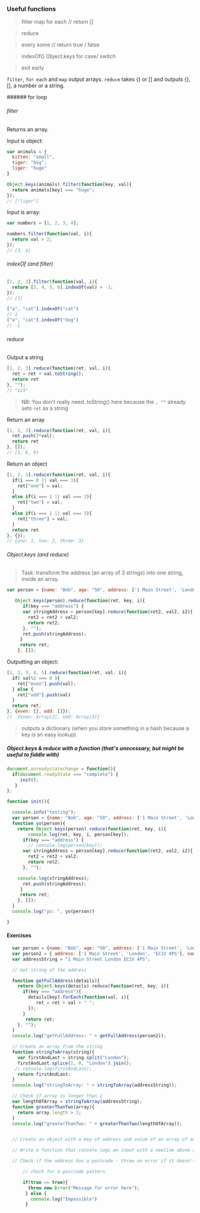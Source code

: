 ### Useful functions

> filter
> map
> for each
> // return []

> reduce

> every
> some
> // return true / false

> indexOf()
> Object.keys
> for
> case/  switch

> exit early

`filter`, `for each` and `map` output arrays.
`reduce` takes {} or [] and outputs {}, [], a number or a string.

###### for loop

###### filter
Returns an array.

Input is object:
```javascript
var animals = {
  kitten: "small",
  tiger: "big",
  liger: "huge"
}

Object.keys(animals).filter(function(key, val){
  return animals[key] === "huge";
});
// ["liger"]
```
Input is array:
```javascript
var numbers = [1, 2, 3, 4];

numbers.filter(function(val, i){
  return val > 2;
});
// [3, 4]
```

###### indexOf (and filter)
```javascript
[1, 2, 3].filter(function(val, i){
  return [3, 4, 5, 6].indexOf(val) > -1;
});
// [3]
```
```javascript
["a", "cat"].indexOf("cat")
// 1
["a", "cat"].indexOf("dog")
// -1
```

###### reduce
Output a string
```javascript
[1, 2, 3].reduce(function(ret, val, i){
  ret = ret + val.toString();
  return ret
}, "");
// "123"
```
>  NB: You don't really need .toString() here because the `, ""` already sets `ret` as a string

Return an array
```javascript
[1, 2, 3].reduce(function(ret, val, i){
  ret.push(3*val);
  return ret
}, []);
// [3, 6, 9]
```

Return an object
```javascript
[1, 2, 3].reduce(function(ret, val, i){
  if(i === 0 || val === 1){
    ret["one"] = val;
  }
  else if(i === 1 || val === 2){
    ret["two"] = val;
  }
  else if(i === 2 || val === 3){
    ret["three"] = val;
  }
  return ret
}, {});
// {one: 1, two: 2, three: 3}
```


###### Object.keys (and reduce)
>Task: transform the address (an array of 3 strings) into one string, inside an array.
```javascript
var person = {name: "Bob", age: "50", address: ['1 Main Street', 'London', 'EC1V 4PS']}

   Object.keys(person).reduce(function(ret, key, i){
      if(key === "address") {
      var stringAddress = person[key].reduce(function(ret2, val2, i2){
        ret2 = ret2 + val2;
        return ret2;
      }, "");
      ret.push(stringAddress);
     }
     return ret;
    }, []);
```

Outputting an object:
```javascript
[1, 2, 3, 4, 5].reduce(function(ret, val, i){
  if( val%2 === 0 ){
    ret["even"].push(val);
  } else {
    ret["odd"].push(val)
  }
  return ret;
}, {even: [], odd: []});
//  {even: Array[2], odd: Array[3]}
```
> outputs a dictionary (when you store something in a hash because a key is an easy lookup)



##### Object.keys & reduce with a function (that's unecessary, but might be useful to fiddle with)
```javascript
document.onreadystatechange = function(){
  if(document.readyState === "complete") {
     init();
   }
};

function init(){

  console.info("testing");
  var person = {name: "Bob", age: "50", address: ['1 Main Street', 'London', 'EC1V 4PS']}
  function yo(person){
    return Object.keys(person).reduce(function(ret, key, i){
        console.log(ret, key, i, person[key]);
      if(key === "address") {
        // console.log(person[key]);
      var stringAddress = person[key].reduce(function(ret2, val2, i2){
        ret2 = ret2 + val2;
        return ret2;
      }, "");

    console.log(stringAddress);
      ret.push(stringAddress);
     }
     return ret;
    }, []);
  }
  console.log("yo: ", yo(person))

}
```

#### Exercises
```javascript
  var person = {name: "Bob", age: "50", address: ['1 Main Street', 'London', 'EC1V 4PS']}
  var person2 = { address: ['1 Main Street', 'London', 'EC1V 4PS'], name: "Bob", age: "50"}
  var addressString = "1 Main Street London EC1V 4PS";

  // Get string of the address

  function getFullAddress(details){
    return Object.keys(details).reduce(function(ret, key, i){
      if(key === "address"){
        details[key].forEach(function(val, i){
           ret = ret + val + " ";
        });
      }
       return ret;
    }, "");
  }
  console.log("getFullAddress: " + getFullAddress(person2));

  // Create an array from the string
  function stringToArray(string){
    var firstAndLast = string.split("London");
    firstAndLast.splice(1, 0, "London").join();
   // console.log(firstAndLast);
    return firstAndLast;
  }
  console.log("stringToArray: " + stringToArray(addressString));

  // Check if array is longer than 2
  var lengthOfArray = stringToArray(addressString);
  function greaterThanTwo(array){
    return array.length > 2;
  }
  console.log("greaterThanTwo: " + greaterThanTwo(lengthOfArray));


  // Create an object with a key of address and value of an array of an address

  // Write a function that console logs an input with a newline above and below

  // Check if the address has a postcode - throw an error if it doesn't

      // check for a posrcode pattern

      if(true == true){
        throw new Error("Message for error here");
       } else {
         console.log("Impossible")
       }
```


